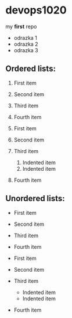 # devops1020
my **first** repo

* odrazka 1
* odrazka 2
* odrazka 3

## **Ordered lists:**

1. First item
2. Second item
3. Third item
4. Fourth item

1. First item
2. Second item
3. Third item
    1. Indented item
    2. Indented item
4. Fourth item

## **Unordered lists:**

- First item
- Second item
- Third item
- Fourth item

- First item
- Second item
- Third item
    - Indented item
    - Indented item
- Fourth item


